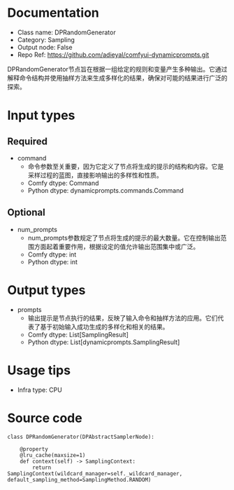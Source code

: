 # Documentation
- Class name: DPRandomGenerator
- Category: Sampling
- Output node: False
- Repo Ref: https://github.com/adieyal/comfyui-dynamicprompts.git

DPRandomGenerator节点旨在根据一组给定的规则和变量产生多种输出。它通过解释命令结构并使用抽样方法来生成多样化的结果，确保对可能的结果进行广泛的探索。

# Input types
## Required
- command
    - 命令参数至关重要，因为它定义了节点将生成的提示的结构和内容。它是采样过程的蓝图，直接影响输出的多样性和性质。
    - Comfy dtype: Command
    - Python dtype: dynamicprompts.commands.Command
## Optional
- num_prompts
    - num_prompts参数规定了节点将生成的提示的最大数量。它在控制输出范围方面起着重要作用，根据设定的值允许输出范围集中或广泛。
    - Comfy dtype: int
    - Python dtype: int

# Output types
- prompts
    - 输出提示是节点执行的结果，反映了输入命令和抽样方法的应用。它们代表了基于初始输入成功生成的多样化和相关的结果。
    - Comfy dtype: List[SamplingResult]
    - Python dtype: List[dynamicprompts.SamplingResult]

# Usage tips
- Infra type: CPU

# Source code
```
class DPRandomGenerator(DPAbstractSamplerNode):

    @property
    @lru_cache(maxsize=1)
    def context(self) -> SamplingContext:
        return SamplingContext(wildcard_manager=self._wildcard_manager, default_sampling_method=SamplingMethod.RANDOM)
```